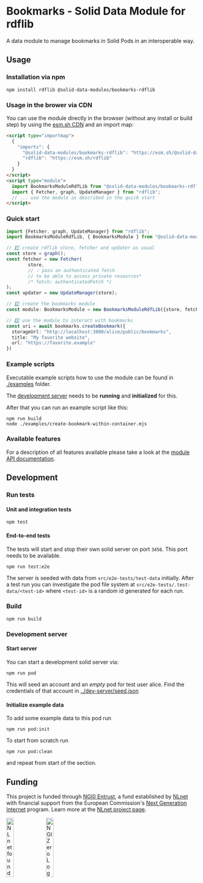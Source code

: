 # Bookmarks - Solid Data Module for rdflib

A data module to manage bookmarks in Solid Pods in an
interoperable way.

## Usage

### Installation via npm

```shell
npm install rdflib @solid-data-modules/bookmarks-rdflib
```

### Usage in the brower via CDN

You can use the module directly in the browser (without any install or build step) by using the [esm.sh CDN](https://esm.sh/) and an import map:

```html
<script type="importmap">
  {
    "imports": {
      "@solid-data-modules/bookmarks-rdflib": "https://esm.sh/@solid-data-modules/bookmarks-rdflib",
      "rdflib": "https://esm.sh/rdflib"
    }
  }
</script>
<script type="module">
  import BookmarksModuleRdfLib from "@solid-data-modules/bookmarks-rdflib";
  import { Fetcher, graph, UpdateManager } from "rdflib";
  // ... use the module as described in the quick start
</script>
```

### Quick start

```typescript
import {Fetcher, graph, UpdateManager} from "rdflib";
import BookmarksModuleRdfLib, { BookmarksModule } from "@solid-data-modules/bookmarks-rdflib";

// 1️⃣ create rdflib store, fetcher and updater as usual
const store = graph();
const fetcher = new Fetcher(
        store,
        // 💡 pass an authenticated fetch
        // to be able to access private resources*
        /* fetch: authenticatedFetch */
);
const updater = new UpdateManager(store);

// 2️⃣ create the bookmarks module
const module: BookmarksModule = new BookmarksModuleRdfLib({store, fetcher, updater});

// 3️⃣ use the module to interact with bookmarks
const uri = await bookmarks.createBookmark({
  storageUrl: "http://localhost:3000/alice/public/bookmarks",
  title: "My favorite website",
  url: "https://favorite.example"
})

```

### Example scripts

Executable example scripts how to use the module can be found in [./examples](./examples) folder.

The [development server](#development-server) needs to be **running** and **initialized** for this.

After that you can run an example script like this:

```shell
npm run build
node ./examples/create-bookmark-within-container.mjs
```

### Available features

For a description of all features available please take a look at the [module API documentation](https://solid-contrib.github.io/data-modules/bookmarks-rdflib-api/interfaces/BookmarksModule.html).

## Development

### Run tests

#### Unit and integration tests

```shell
npm test
```

#### End-to-end tests

The tests will start and stop their own solid server on port `3456`. This port needs to be available.

```shell
npm run test:e2e
```

The server is seeded with data from `src/e2e-tests/test-data` initially. After a test run you can investigate the pod file system at `src/e2e-tests/.test-data/<test-id>` where `<test-id>` is a random id generated for each run.

### Build

```shell
npm run build
```

### Development server

#### Start server

You can start a development solid server via:

```shell
npm run pod
```

This will seed an account and an _empty_ pod for test user alice. Find the credentials of
that account in [../dev-server/seed.json](./dev-server/seed.json)

#### Initialize example data

To add some example data to this pod run

```shell
npm run pod:init
```

To start from scratch run

```shell
npm run pod:clean
```

and repeat from start of the section.

## Funding

This project is funded through [NGI0 Entrust](https://nlnet.nl/entrust), a fund established by [NLnet](https://nlnet.nl) with financial support from the European Commission's [Next Generation Internet](https://ngi.eu) program. Learn more at the [NLnet project page](https://nlnet.nl/SolidDataModules).

[<img src="https://nlnet.nl/logo/banner.png" alt="NLnet foundation logo" width="20%" />](https://nlnet.nl)
[<img src="https://nlnet.nl/image/logos/NGI0_tag.svg" alt="NGI Zero Logo" width="20%" />](https://nlnet.nl/entrust)
